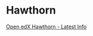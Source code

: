 # Hawthorn

[Open edX Hawthorn - Latest Info](https://raccoongang.com/blog/open-edx-hawthorn-latest-info/)  

<!--stackedit_data:
eyJoaXN0b3J5IjpbLTYxOTg2MjZdfQ==
-->